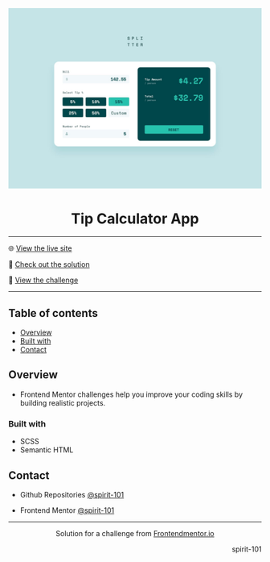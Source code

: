 ![Frontend Mentor Design](/design/desktop-design-completed.jpg)

<h1 align="center">Tip Calculator App</h1>

<hr>

🌐 [View the live site](https://spirit-101.github.io/tip-calculator-app/)

🧠 [Check out the solution](https://www.frontendmentor.io/solutions/tip-calculator-app-HBJLjwxlx5)

📝 [View the challenge](https://www.frontendmentor.io/challenges/tip-calculator-app-ugJNGbJUX)

---

## Table of contents

- [Overview](#overview)
- [Built with](#built-with)
- [Contact](#contact)

<!-- Overview section -->

## Overview

- Frontend Mentor challenges help you improve your coding skills by building realistic projects.

### Built with

- SCSS
- Semantic HTML

<!-- Contact section -->

## Contact

- Github Repositories [@spirit-101](https://github.com/spirit-101/)

- Frontend Mentor [@spirit-101](https://www.frontendmentor.io/profile/spirit-101)

---

<div align="center">
   Solution for a challenge from <a href="https://www.frontendmentor.io/" target="_blank">Frontendmentor.io</a>
</div>

<div align="right">
    <p>spirit-101</p>
</div>
